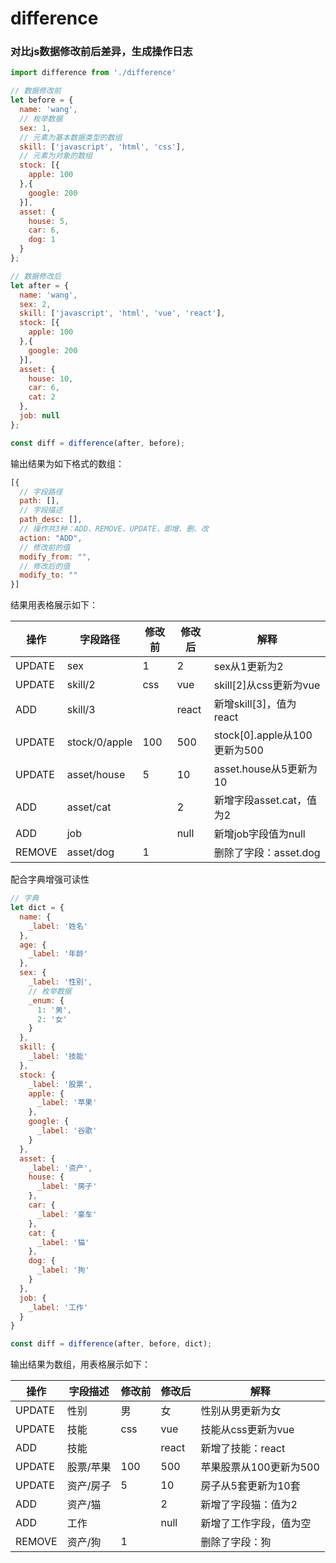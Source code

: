 # difference

### 对比js数据修改前后差异，生成操作日志

```js
import difference from './difference'

// 数据修改前  
let before = {
  name: 'wang',
  // 枚举数据
  sex: 1,
  // 元素为基本数据类型的数组
  skill: ['javascript', 'html', 'css'],
  // 元素为对象的数组
  stock: [{
    apple: 100
  },{
    google: 200
  }],
  asset: {
    house: 5,
    car: 6,
    dog: 1
  }
};

// 数据修改后  
let after = {
  name: 'wang',
  sex: 2,
  skill: ['javascript', 'html', 'vue', 'react'],
  stock: [{
    apple: 100
  },{
    google: 200
  }],
  asset: {
    house: 10,
    car: 6,
    cat: 2
  },
  job: null
};

const diff = difference(after, before);
```
输出结果为如下格式的数组：

```js
[{
  // 字段路径
  path: [],
  // 字段描述
  path_desc: [],
  // 操作共3种：ADD、REMOVE、UPDATE，即增、删、改
  action: "ADD",
  // 修改前的值
  modify_from: "",
  // 修改后的值
  modify_to: ""
}]
```

结果用表格展示如下：

| 操作 | 字段路径 | 修改前 | 修改后 | 解释
| -- | -- | -- | -- | -- |
| UPDATE | sex | 1 | 2 | sex从1更新为2
| UPDATE | skill/2 | css | vue | skill[2]从css更新为vue
| ADD | skill/3 |  | react | 新增skill[3]，值为react
| UPDATE | stock/0/apple | 100 | 500 | stock[0].apple从100更新为500
| UPDATE | asset/house | 5 | 10 | asset.house从5更新为10
| ADD | asset/cat |  | 2 | 新增字段asset.cat，值为2
| ADD | job |  | null | 新增job字段值为null
| REMOVE | asset/dog | 1 |  | 删除了字段：asset.dog

配合字典增强可读性

```js
// 字典
let dict = {
  name: {
    _label: '姓名'
  },
  age: {
    _label: '年龄'
  },
  sex: {
    _label: '性别',
    // 枚举数据
    _enum: {
      1: '男',
      2: '女'
    }
  },
  skill: {
    _label: '技能'
  },
  stock: {
    _label: '股票',
    apple: {
      _label: '苹果'
    },
    google: {
      _label: '谷歌'
    }
  },
  asset: {
    _label: '资产',
    house: {
      _label: '房子'
    },
    car: {
      _label: '豪车'
    },
    cat: {
      _label: '猫'
    },
    dog: {
      _label: '狗'
    }
  },
  job: {
    _label: '工作'
  }
}

const diff = difference(after, before, dict);
```
输出结果为数组，用表格展示如下：

| 操作 | 字段描述 | 修改前 | 修改后 | 解释
| -- | -- | -- | -- | -- | 
| UPDATE | 性别 | 男 | 女 | 性别从男更新为女
| UPDATE | 技能 | css | vue | 技能从css更新为vue
| ADD | 技能 |  | react | 新增了技能：react
| UPDATE | 股票/苹果 | 100 | 500 | 苹果股票从100更新为500
| UPDATE | 资产/房子 | 5 | 10 | 房子从5套更新为10套
| ADD | 	资产/猫 |  | 2 | 新增了字段猫：值为2
| ADD | 工作 |  | null | 新增了工作字段，值为空
| REMOVE | 	资产/狗 | 1 |  | 删除了字段：狗

